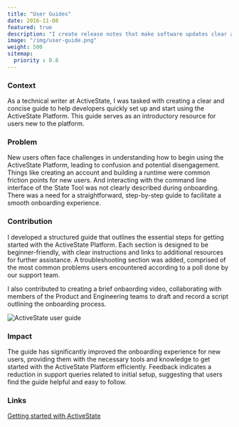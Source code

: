 ```yaml
---
title: "User Guides"
date: 2016-11-08
featured: true
description: "I create release notes that make software updates clear and easy to understand. My goal is to help users quickly see what’s new, improved, or changed while keeping the content concise and user-friendly."
image: "/img/user-guide.png"
weight: 500
sitemap:
  priority : 0.8
---
```

### Context
As a technical writer at ActiveState, I was tasked with creating a clear and concise guide to help developers quickly set up and start using the ActiveState Platform. This guide serves as an introductory resource for users new to the platform.
### Problem
New users often face challenges in understanding how to begin using the ActiveState Platform, leading to confusion and potential disengagement. Things like creating an account and building a runtime were common friction points for new users. And interacting with the command line interface of the State Tool was not clearly described during onboarding. There was a need for a straightforward, step-by-step guide to facilitate a smooth onboarding experience.
### Contribution
I developed a structured guide that outlines the essential steps for getting started with the ActiveState Platform. Each section is designed to be beginner-friendly, with clear instructions and links to additional resources for further assistance. A troubleshooting section was added, comprised of the most common problems users encountered according to a poll done by our support team. 

I also contributed to creating a brief onbaording video, collaborating with members of the Product and Engineering teams to draft and record a script outlining the onboarding process. 

![ActiveState user guide](/img/user-guide.png)
### Impact
The guide has significantly improved the onboarding experience for new users, providing them with the necessary tools and knowledge to get started with the ActiveState Platform efficiently. Feedback indicates a reduction in support queries related to initial setup, suggesting that users find the guide helpful and easy to follow.
### Links
[Getting started with ActiveState](https://docs.activestate.com/platform/start/getting-started/)